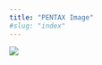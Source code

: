 ```yaml
---
title: "PENTAX Image"
#slug: "index"
---
```


[![](/wp-content/2011/12/41-300x225.jpg)](/wp-content/2011/12/41.jpg)